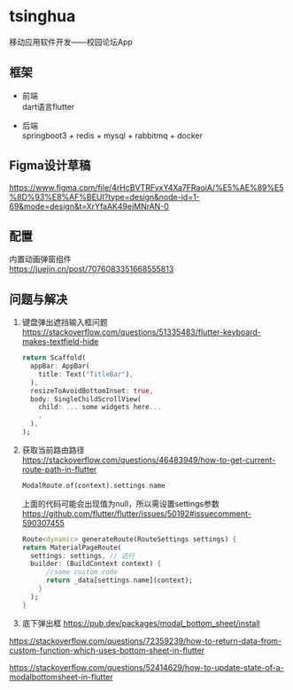 # tsinghua

移动应用软件开发——校园论坛App



## 框架

 - 前端<br>
 dart语言flutter

 - 后端<br>
 springboot3 + redis + mysql + rabbitmq + docker


## Figma设计草稿
https://www.figma.com/file/4rHcBVTRFyxY4Xa7FRaoiA/%E5%AE%89%E5%8D%93%E8%AF%BEUI?type=design&node-id=1-69&mode=design&t=XrYfaAK49ejMNrAN-0



## 配置
内置动画弹窗组件<br>
https://juejin.cn/post/7076083351668555813




## 问题与解决

1. 键盘弹出遮挡输入框问题 <br>
   https://stackoverflow.com/questions/51335483/flutter-keyboard-makes-textfield-hide

   ```dart
   return Scaffold(
     appBar: AppBar(
       title: Text("TitleBar"),
     ),
     resizeToAvoidBottomInset: true,
     body: SingleChildScrollView(
       child: ... some widgets here...
       ,
     ),
   );
   ```

2. 获取当前路由路径 <br>
    https://stackoverflow.com/questions/46483949/how-to-get-current-route-path-in-flutter
    ``` dart
    ModalRoute.of(context).settings.name
    ```

    上面的代码可能会出现值为null，所以需设置settings参数
    https://github.com/flutter/flutter/issues/50192#issuecomment-590307455
    ``` dart
    Route<dynamic> generateRoute(RouteSettings settings) {
    return MaterialPageRoute(
      settings: settings, // 这行
      builder: (BuildContext context) {
          //some custom code
          return _data[settings.name](context);
        }
      );
    }
    ```

3. 底下弹出框
    https://pub.dev/packages/modal_bottom_sheet/install

https://stackoverflow.com/questions/72359239/how-to-return-data-from-custom-function-which-uses-bottom-sheet-in-flutter
   
   https://stackoverflow.com/questions/52414629/how-to-update-state-of-a-modalbottomsheet-in-flutter